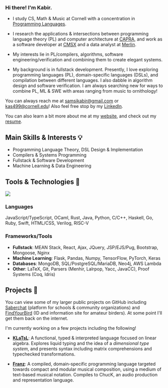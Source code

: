 ### Hi there! I'm Kabir.

- I study CS, Math & Music at Cornell with a concentration in [Programming Languages](https://pl.cs.cornell.edu/).
- I research the applications \& intersections between programming language theory (PL) and computer architecture at <a href="https://capra.cs.cornell.edu/" target="_blank">CAPRA</a>, and work as a software developer at <a href="https://www.cs.cornell.edu/projects/cms/cmsx/" target="_blank">CMSX</a> and a data analyst at <a href="https://merlin.allaboutbirds.org/" target="_blank">Merlin</a>.

- My interests lie in PL/compilers, algorithms, software engineering/verification and combining them to create elegant systems.

- My background is in fullstack development. Presently, I love exploring programming languages (PL), domain-specific languages (DSLs), and compilation between different languages. I also dabble in algorithm design and software verification. I am always searching new for ways to combine PL, ML & SWE with areas ranging from music to ornithology!

You can always reach me at <a href="mailto:samsikabir@gmail.com" target="_blank">samsikabir@gmail.com</a> or <a href="mailto:kas499@cornell.edu" target="_blank">kas499@cornell.edu</a>! Also feel free stop by my <a href="https://www.linkedin.com/in/kabir-samsi/" target="_blank">LinkedIn</a>.

You can also learn a bit more about me at my <a href="https://kabirsamsi.com" target="_blank">website</a>, and check out my <a href="https://kabirsamsi.com/resume.pdf">resume</a>.

## Main Skills & Interests 💡
- Programming Language Theory, DSL Design & Implementation
- Compilers \& Systems Programming
- Fullstack \& Software Development
- Machine Learning \& Data Engineering

## Tools & Technologies 🔧

![](https://github-readme-stats.vercel.app/api/top-langs/?username=KabirSamsi&theme=blueberry&hide_border=false&layout=compact)

### Languages
  JavaScript/TypeScript, OCaml, Rust, Java, Python, C/C++, Haskell, Go, Ruby, Swift, HTML/CSS, Verilog, RISC-V

### Frameworks/Tools
  - **Fullstack**: MEAN Stack, React, Ajax, JQuery, JSP/EJS/Pug, Bootstrap, Mongoose, Nginx
  - **Machine Learning**: Flask, Pandas, Numpy, TensorFlow, PyTorch, Keras
  - **Databases**: MongoDB, SQL/PostgreSQL/MariaDB, Neo4j, AWS Lambda
  - **Other**: LaTeX, Git, Parsers (Menhir, Lalrpop, Yacc, JavaCC), Proof Systems (Coq, Idris)

## Projects 🌱
You can view some of my larger public projects on GitHub including <a href="https://github.com/Saberchat/saberchat" target="_blank">Saberchat</a> (platform for schools & community organizations) and <a href="https://github.com/KabirSamsi/find-your-bird/" target="_blank">FindYourBird</a> (ID and information site for amateur birders). At some point I'll get them back on the internet.

I'm currently working on a few projects including the following!

- **[KLaTsL]([url](https://github.com/KabirSamsi/KLaTsL/))**: A functional, typed & interpreted language focused on linear algebra. Explores liquid typing and the idea of a *dimensional type system*, and presents syntax including matrix comprehensions and typechecked transformations.

- **[Franz]([url](https://github.com/KabirSamsi/franz/))**: A compiled, domain-specific programming language targeted towards compact and modular musical composition, using a medium of text-based musical notation. Compiles to ChucK, an audio production and representation language.
